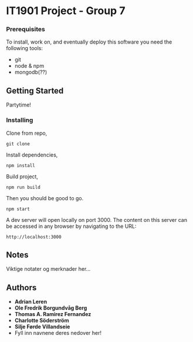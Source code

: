 # IT1901 Project - Group 7

### Prerequisites

To install, work on, and eventually deploy this software you need the following tools:
* git
* node & npm
* mongodb(??)


## Getting Started

Partytime!


### Installing

Clone from repo,
```
git clone 
```

Install dependencies,
```
npm install
```

Build project,
```
npm run build
```

Then you should be good to go.
```
npm start
```

A dev server will open locally on port 3000. The content on this server can be accessed in any browser by navigating to the URL:
```
http://localhost:3000
```


## Notes

Viktige notater og merknader her...


## Authors

* **Adrian Leren**
* **Ole Fredrik Borgundvåg Berg**
* **Thomas A. Ramirez Fernandez**
* **Charlotte Söderström**
* **Silje Førde Villandseie**
* Fyll inn navnene deres nedover her!
